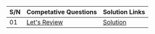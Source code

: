 | S/N | Competative Questions   | Solution Links   |
| :---|:------------------------|:-----------------|
| 01  |[Let's Review](https://www.hackerrank.com/challenges/30-review-loop/problem) | [Solution](https://github.com/HluciferS/Data-Structures-and-Algorithms/blob/master/HackerRank/HR01.cpp) |